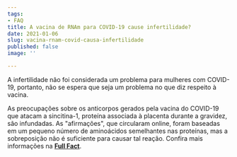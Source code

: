 ```yaml
---
tags:
- FAQ
title: A vacina de RNAm para COVID-19 cause infertilidade?
date: 2021-01-06
slug: vacina-rnam-covid-causa-infertilidade
published: false
image: ''

---
```

A infertilidade não foi considerada um problema para mulheres com COVID-19, portanto, não se espera que seja um problema no que diz respeito à vacina.

As preocupações sobre os anticorpos gerados pela vacina do COVID-19 que atacam a sincitina-1, proteína associada à placenta durante a gravidez, são infundadas. As "afirmações", que circularam online, foram baseadas em um pequeno número de aminoácidos semelhantes nas proteínas, mas a sobreposição não é suficiente para causar tal reação. Confira mais informações na [**Full Fact**](https://fullfact.org/health/vaccine-covid-fertility/).